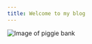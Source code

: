 ```yaml
---
title: Welcome to my blog
---
```

![Image of piggie bank](https://1drv.ms/i/s!Ah0CooJCrBf2gqNV8Rrap5dgSAaf2w?e=uBlUy0)
